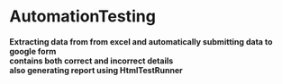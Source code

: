# AutomationTesting
<h4>Extracting data from from excel and automatically submitting data to google form</br>
contains both correct and incorrect details</br>
also generating report using HtmlTestRunner
</h4>
